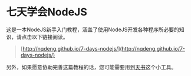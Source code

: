 七天学会NodeJS
=============

这是一本NodeJS新手入门教程，涵盖了使用NodeJS开发各种程序所必要的知识，请点击以下链接阅读。

>	[http://nqdeng.github.io/7-days-nodejs/](http://nqdeng.github.io/7-days-nodejs/)

另外，如果愿意协助完善这篇教程的话，您可能需要用到[天书](https://github.com/nqdeng/tianshu)这个小工具。
